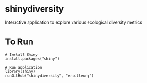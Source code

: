 # shinydiversity

Interactive application to explore various ecological diversity metrics

# To Run

```
# Install Shiny
install.packages("shiny")

# Run application
library(shiny)
runGitHub("shinydiversity", "erictleung")
```

